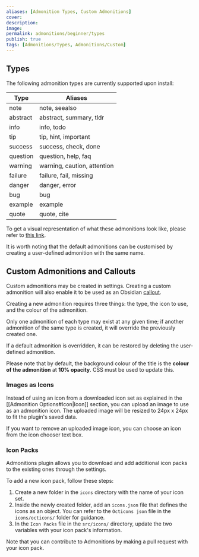 ```yaml
---
aliases: [Admonition Types, Custom Admonitions]
cover: 
description: 
image: 
permalink: admonitions/beginner/types
publish: true
tags: [Admonitions/Types, Admonitions/Custom]
---
```


## Types

The following admonition types are currently supported upon install:

| Type     | Aliases                     |
|----------|-----------------------------|
| note     | note, seealso               |
| abstract | abstract, summary, tldr     |
| info     | info, todo                  |
| tip      | tip, hint, important        |
| success  | success, check, done        |
| question | question, help, faq         |
| warning  | warning, caution, attention |
| failure  | failure, fail, missing      |
| danger   | danger, error               |
| bug      | bug                         |
| example  | example                     |
| quote    | quote, cite                 |

To get a visual representation of what these admonitions look like, please refer to [this link](https://squidfunk.github.io/mkdocs-material/reference/admonitions/).

It is worth noting that the default admonitions can be customised by creating a user-defined admonition with the same name.

## Custom Admonitions and Callouts

Custom admonitions may be created in settings. Creating a custom admonition will also enable it to be used as an Obsidian [callout](https://help.obsidian.md/Editing+and+formatting/Callouts).

Creating a new admonition requires three things: the type, the icon to use, and the colour of the admonition.

Only one admonition of each type may exist at any given time; if another admonition of the same type is created, it will override the previously created one.

If a default admonition is overridden, it can be restored by deleting the user-defined admonition.

Please note that by default, the background colour of the title is the **colour of the admonition** at **10% opacity**. CSS must be used to update this.

### Images as Icons

Instead of using an icon from a downloaded icon set as explained in the [[Admonition Options#Icon|Icon]] section, you can upload an image to use as an admonition icon. The uploaded image will be resized to 24px x 24px to fit the plugin's saved data.

If you want to remove an uploaded image icon, you can choose an icon from the icon chooser text box.

### Icon Packs

Admonitions plugin allows you to download and add additional icon packs to the existing ones through the settings.

To add a new icon pack, follow these steps:

1.  Create a new folder in the `icons` directory with the name of your icon set.
2.  Inside the newly created folder, add an `icons.json` file that defines the icons as an object. You can refer to the `Octicons json` file in the `icons/octicons/` folder for guidance.
3.  In the `Icon Packs` file in the `src/icons/` directory, update the two variables with your icon pack's information.

Note that you can contribute to Admonitions by making a pull request with your icon pack.
